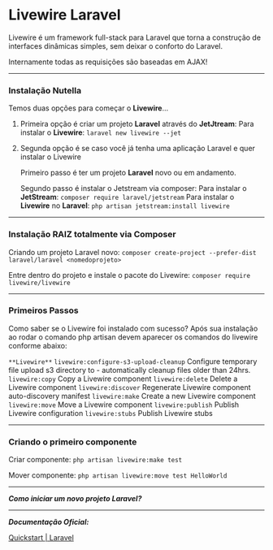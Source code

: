 # Livewire Laravel

Livewire é um framework full-stack para Laravel que torna a construção de interfaces dinâmicas simples, sem deixar o conforto do Laravel.

Internamente todas as requisições são baseadas em AJAX!

---

### Instalação Nutella

Temos duas opções para começar o **Livewire**...

1. Primeira opção é criar um projeto **Laravel** através do **JetJtream**:
Para instalar o **Livewire**:  `laravel new livewire --jet`

2. Segunda opção é se caso você já tenha uma aplicação Laravel e quer instalar o Livewire

    Primeiro passo é ter um projeto **Laravel** novo ou em andamento.

    Segundo passo é instalar o Jetstream via composer:
    Para instalar o **JetStream**: `composer require laravel/jetstream`
    Para instalar o **Livewire** no **Laravel**: `php artisan jetstream:install livewire`

---

### Instalação RAIZ totalmente via Composer

Criando um projeto Laravel novo: 
`composer create-project --prefer-dist laravel/laravel <nomedoprojeto>`

Entre dentro do projeto e instale o pacote do Livewire:
`composer require livewire/livewire`

---

### Primeiros Passos

Como saber se o Livewire foi instalado com sucesso?
Após sua instalação ao rodar o comando php artisan devem aparecer os comandos do livewire conforme abaixo:

`**Livewire**`
`livewire:configure-s3-upload-cleanup`   Configure temporary file upload s3 directory to                                                                                                                    -                                                                 automatically cleanup files older than 24hrs.
`livewire:copy`                           Copy a Livewire component
`livewire:delete`                       Delete a Livewire component
`livewire:discover`                    Regenerate Livewire component auto-discovery manifest
`livewire:make`                           Create a new Livewire component
`livewire:move`                           Move a Livewire component
`livewire:publish`                      Publish Livewire configuration
`livewire:stubs`                         Publish Livewire stubs

---

### Criando o primeiro componente

Criar componente: `php artisan livewire:make test`

Mover componente: `php artisan livewire:move test HelloWorld`

---

***Como iniciar um novo projeto Laravel?***

---

***Documentação Oficial:***

[Quickstart | Laravel](https://laravel-livewire.com/docs/2.x/quickstart)
